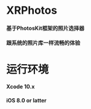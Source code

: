 # XRPhotos
#### 基于PhotosKit框架的照片选择器
#### 跟系统的照片库一样流畅的体验

# 运行环境
#### Xcode 10.x
#### iOS 8.0 or latter
